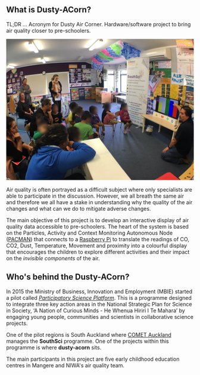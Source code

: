 
## What is Dusty-ACorn?
TL;DR ... Acronym for Dusty Air Corner. Hardware/software project to bring air quality closer to pre-schoolers.


![See it here](dusty-acorn-children.jpg "Children exploring the DustyACorn")


Air quality is often portrayed as a difficult subject where only specialists are able to participate in the discussion. However, we all breath the same air and therefore we all have a stake in understanding why the quality of the air changes and what can we do to mitigate adverse changes.

The main objective of this project is to develop an interactive display of air quality data accessible to pre-schoolers. The heart of the system is based on the Particles, Activity and Context Monitoring Autonomous Node ([PACMAN](https://bitbucket.org/guolivar/pacman/wiki/Home)) that connects to a [Raspberry Pi](https://www.raspberrypi.org/) to translate the readings of CO, CO2, Dust, Temperature, Movement and proximity into a colourful display that encourages the children to explore different activities and their impact on the _invisible components_ of the air.

## Who's behind the Dusty-ACorn?
In 2015 the Ministry of Business, Innovation and Employment (MBIE) started a pilot called [_Participatory Science Platform_](http://www.curiousminds.nz/discover/article/4/38/participatory-science-platform). This is  a programme designed to integrate three key action areas in the National Strategic Plan for Science in Society, ‘A Nation of Curious Minds - He Whenua Hiriri I Te Mahara’ by engaging young people, communities and scientists in collaborative science projects.

One of the pilot regions is South Auckland where [COMET Auckland](http://www.cometauckland.org.nz/) manages the **SouthSci** programme. One of the projects within this programme is where **dusty-acorn** sits.

The main participants in this project are five early childhood education centres in Mangere and NIWA's air quality team.
